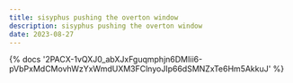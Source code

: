 ```yaml
---
title: sisyphus pushing the overton window
description: sisyphus pushing the overton window
date: 2023-08-27
---
```

<body style="margin:0">
{% docs '2PACX-1vQXJ0_abXJxFguqmphjn6DMIii6-pVbPxMdCMovhWzYxWmdUXM3FClnyoJIp66dSMNZxTe6Hm5AkkuJ' %}